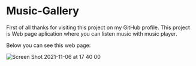 # Music-Gallery 
First of all thanks for visiting this project on my GitHub profile.
This project is Web page aplication where you can listen music with music player.

Below you can see this web page:

![Screen Shot 2021-11-06 at 17 40 00](https://user-images.githubusercontent.com/88784194/140617259-1823d93a-f016-48c7-bd90-778c22dec7f3.png)

